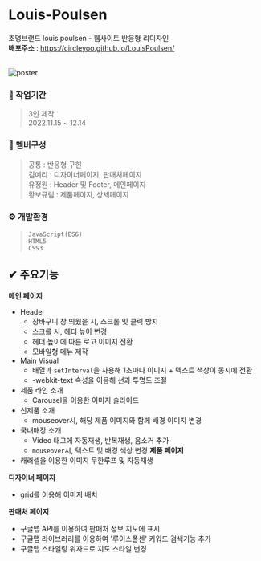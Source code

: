 # Louis-Poulsen

조명브랜드 louis poulsen - 웹사이트 반응형 리디자인<br/>
**배포주소** : <https://circleyoo.github.io/LouisPoulsen/> <br/> <br/>

![poster](https://github.com/CircleYoo/LouisPoulsen/blob/main/assets/reponsive.png)


### 💼 작업기간
> 3인 제작 <br/>
  2022.11.15 ~ 12.14

### 🤝 멤버구성
> 공통 : 반응형 구현 <br/>
  김예리 : 디자이너페이지, 판매처페이지 <br/>
  유정원    :  Header 및 Footer, 메인페이지 <br/>
  황보규림  :  제품페이지, 상세페이지

### ⚙ 개발환경
> `JavaScript(ES6)` <br/>
  `HTML5` <br/>
  `CSS3`

## ✔ 주요기능
**메인 페이지**
* Header
  * 장바구니 창 띄웠을 시, 스크롤 및 클릭 방지
  * 스크롤 시, 헤더 높이 변경
  - 헤더 높이에 따른 로고 이미지 전환
  - 모바일형 메뉴 제작
* Main Visual
  * 배열과 `setInterval`을 사용해 1초마다 이미지 + 텍스트 색상이 동시에 전환
  - -webkit-text 속성을 이용해 선과 투명도 조절
* 제품 라인 소개
  * Carousel을 이용한 이미지 슬라이드
* 신제품 소개
  * mouseover시, 해당 제품 이미지와 함께 배경 이미지 변경
* 국내매장 소개
  * Video 태그에 자동재생, 반복재생, 음소거 추가
  * `mouseover`시, 텍스트 및 배경 색상 변경
**제품 페이지**
* 캐러셀을 이용한 이미지 무한루프 및 자동재생

**디자이너 페이지**
* grid를 이용해 이미지 배치

**판매처 페이지**
* 구글맵 API를 이용하여 판매처 정보 지도에 표시
* 구글맵 라이브러리를 이용하여  '루이스폴센' 키워드 검색기능 추가
* 구글맵 스타일링 위자드로 지도 스타일 변경
